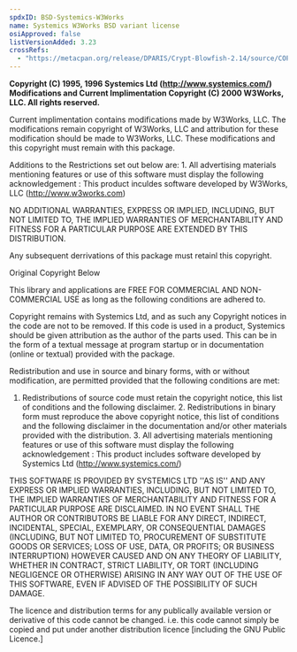```yaml
---
spdxID: BSD-Systemics-W3Works
name: Systemics W3Works BSD variant license
osiApproved: false
listVersionAdded: 3.23
crossRefs: 
  - "https://metacpan.org/release/DPARIS/Crypt-Blowfish-2.14/source/COPYRIGHT#L7"
---
```


**Copyright (C) 1995, 1996 Systemics Ltd (http://www.systemics.com/) Modifications and Current Implimentation Copyright (C) 2000 W3Works, LLC. All rights reserved.**

Current implimentation contains modifications made by W3Works, LLC. The modifications remain copyright of W3Works, LLC and attribution for these modification should be made to W3Works, LLC. These modifications and this copyright must remain with this package.

Additions to the Restrictions set out below are: 1. All advertising materials mentioning features or use of this software must display the following acknowledgement : This product inculdes software developed by W3Works, LLC (http://www.w3works.com)

NO ADDITIONAL WARRANTIES, EXPRESS OR IMPLIED, INCLUDING, BUT NOT LIMITED TO, THE IMPLIED WARRANTIES OF MERCHANTABILITY AND FITNESS FOR A PARTICULAR PURPOSE ARE EXTENDED BY THIS DISTRIBUTION.

Any subsequent derrivations of this package must retainl this copyright.

Original Copyright Below

This library and applications are FREE FOR COMMERCIAL AND NON-COMMERCIAL USE as long as the following conditions are adhered to.

Copyright remains with Systemics Ltd, and as such any Copyright notices in the code are not to be removed. If this code is used in a product, Systemics should be given attribution as the author of the parts used. This can be in the form of a textual message at program startup or in documentation (online or textual) provided with the package.

Redistribution and use in source and binary forms, with or without modification, are permitted provided that the following conditions are met:

1. Redistributions of source code must retain the copyright notice, this list of conditions and the following disclaimer. 2. Redistributions in binary form must reproduce the above copyright notice, this list of conditions and the following disclaimer in the documentation and/or other materials provided with the distribution. 3. All advertising materials mentioning features or use of this software must display the following acknowledgement : This product includes software developed by Systemics Ltd (http://www.systemics.com/)

THIS SOFTWARE IS PROVIDED BY SYSTEMICS LTD ''AS IS'' AND ANY EXPRESS OR IMPLIED WARRANTIES, INCLUDING, BUT NOT LIMITED TO, THE IMPLIED WARRANTIES OF MERCHANTABILITY AND FITNESS FOR A PARTICULAR PURPOSE ARE DISCLAIMED. IN NO EVENT SHALL THE AUTHOR OR CONTRIBUTORS BE LIABLE FOR ANY DIRECT, INDIRECT, INCIDENTAL, SPECIAL, EXEMPLARY, OR CONSEQUENTIAL DAMAGES (INCLUDING, BUT NOT LIMITED TO, PROCUREMENT OF SUBSTITUTE GOODS OR SERVICES; LOSS OF USE, DATA, OR PROFITS; OR BUSINESS INTERRUPTION) HOWEVER CAUSED AND ON ANY THEORY OF LIABILITY, WHETHER IN CONTRACT, STRICT LIABILITY, OR TORT (INCLUDING NEGLIGENCE OR OTHERWISE) ARISING IN ANY WAY OUT OF THE USE OF THIS SOFTWARE, EVEN IF ADVISED OF THE POSSIBILITY OF SUCH DAMAGE.

The licence and distribution terms for any publically available version or derivative of this code cannot be changed. i.e. this code cannot simply be copied and put under another distribution licence [including the GNU Public Licence.]
